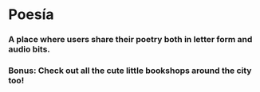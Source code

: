 # Poesía
### A place where users share their poetry both in letter form and audio bits.
### Bonus: Check out all the cute little bookshops around the city too!
